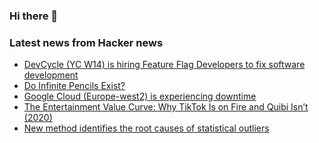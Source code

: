 ### Hi there 👋

<!--
**arashid-sh/arashid-sh** is a ✨ _special_ ✨ repository because its `README.md` (this file) appears on your GitHub profile.

Here are some ideas to get you started:

- 🔭 I’m currently working on ...
- 🌱 I’m currently learning ...
- 👯 I’m looking to collaborate on ...
- 🤔 I’m looking for help with ...
- 💬 Ask me about ...
- 📫 How to reach me: ...
- 😄 Pronouns: ...
- ⚡ Fun fact: ...
-->

### Latest news from Hacker news
<!-- BLOG-POST-LIST:START -->
- [DevCycle &lpar;YC W14&rpar; is hiring Feature Flag Developers to fix software development](https://devcycle.com/company/careers)
- [Do Infinite Pencils Exist?](http://mitchgordon.me/math/2022/02/01/infinity.html)
- [Google Cloud &lpar;Europe-west2&rpar; is experiencing downtime](https://status.cloud.google.com/incidents/fmEL9i2fArADKawkZAa2)
- [The Entertainment Value Curve: Why TikTok Is on Fire and Quibi Isn’t &lpar;2020&rpar;](https://www.reforge.com/blog/entertainment-value-curve)
- [New method identifies the root causes of statistical outliers](https://www.amazon.science/blog/new-method-identifies-the-root-causes-of-statistical-outliers)
<!-- BLOG-POST-LIST:END -->
